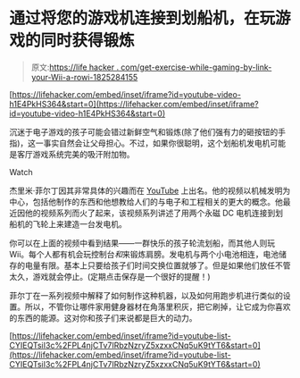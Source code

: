 # 通过将您的游戏机连接到划船机，在玩游戏的同时获得锻炼

> 原文:[https://life hacker . com/get-exercise-while-gaming-by-link-your-Wii-a-rowi-1825284155](https://lifehacker.com/get-exercise-while-gaming-by-linking-your-wii-to-a-rowi-1825284155)

 [https://lifehacker.com/embed/inset/iframe?id=youtube-video-h1E4PkHS364&start=0](https://lifehacker.com/embed/inset/iframe?id=youtube-video-h1E4PkHS364&start=0) 

沉迷于电子游戏的孩子可能会错过新鲜空气和锻炼(除了他们强有力的砸按钮的手指)，这一事实自然会让父母担心。不过，如果你很聪明，这个划船机发电机可能是客厅游戏系统完美的吸汗附加物。

Watch

杰里米·菲尔丁因其非常具体的兴趣而在 [YouTube](https://www.youtube.com/channel/UC_SLthyNX_ivd-dmsFgmJVg/about) 上出名。他的视频以机械发明为中心，包括他制作的东西和他想教给人们的与电子和工程相关的更大的概念。他最近因他的视频系列而火了起来，该视频系列讲述了用两个永磁 DC 电机连接到划船机的飞轮上来建造一台发电机。

你可以在上面的视频中看到结果——一群快乐的孩子轮流划船，而其他人则玩 Wii。每个人都有机会玩控制台*和*来锻炼肩膀。发电机与两个小电池相连，电池储存的电量有限。基本上只要给孩子们时间交换位置就够了。但是如果他们放任不管太久，游戏就会停止。(定期点击保存是一个很好的提醒！)

菲尔丁在一系列视频中解释了如何制作这种机器，以及如何用跑步机进行类似的设置。所以，不管你让哪件家用健身器材在角落里积灰，把它刷掉，让它成为你喜欢的东西的能源。这对你和孩子们来说都是巨大的动力。

 [https://lifehacker.com/embed/inset/iframe?id=youtube-list-CYIEQTsiI3c%2FPL4njCTv7IRbzNzryZ5xzxxCNq5uK9tYT6&start=0](https://lifehacker.com/embed/inset/iframe?id=youtube-list-CYIEQTsiI3c%2FPL4njCTv7IRbzNzryZ5xzxxCNq5uK9tYT6&start=0)